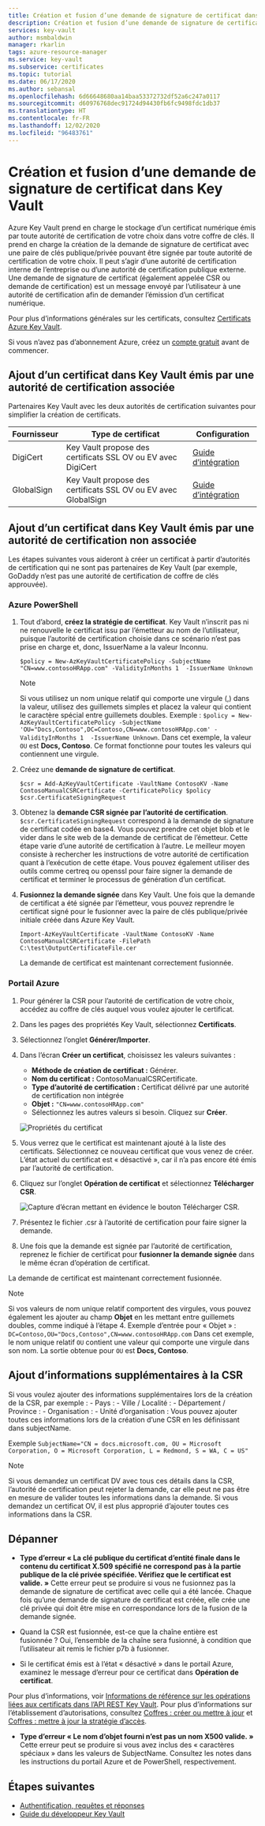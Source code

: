 ```yaml
---
title: Création et fusion d’une demande de signature de certificat dans Azure Key Vault
description: Création et fusion d’une demande de signature de certificat dans Azure Key Vault
services: key-vault
author: msmbaldwin
manager: rkarlin
tags: azure-resource-manager
ms.service: key-vault
ms.subservice: certificates
ms.topic: tutorial
ms.date: 06/17/2020
ms.author: sebansal
ms.openlocfilehash: 6d66648680aa14baa53372732df52a6c247a0117
ms.sourcegitcommit: d60976768dec91724d94430fb6fc9498fdc1db37
ms.translationtype: HT
ms.contentlocale: fr-FR
ms.lasthandoff: 12/02/2020
ms.locfileid: "96483761"
---
```

# <a name="creating-and-merging-csr-in-key-vault"></a>Création et fusion d’une demande de signature de certificat dans Key Vault

Azure Key Vault prend en charge le stockage d’un certificat numérique émis par toute autorité de certification de votre choix dans votre coffre de clés. Il prend en charge la création de la demande de signature de certificat avec une paire de clés publique/privée pouvant être signée par toute autorité de certification de votre choix. Il peut s’agir d’une autorité de certification interne de l’entreprise ou d’une autorité de certification publique externe. Une demande de signature de certificat (également appelée CSR ou demande de certification) est un message envoyé par l’utilisateur à une autorité de certification afin de demander l’émission d’un certificat numérique.

Pour plus d’informations générales sur les certificats, consultez [Certificats Azure Key Vault](./about-certificates.md).

Si vous n’avez pas d’abonnement Azure, créez un [compte gratuit](https://azure.microsoft.com/free/?WT.mc_id=A261C142F) avant de commencer.

## <a name="adding-certificate-in-key-vault-issued-by-partnered-ca"></a>Ajout d’un certificat dans Key Vault émis par une autorité de certification associée
Partenaires Key Vault avec les deux autorités de certification suivantes pour simplifier la création de certificats. 

|Fournisseur|Type de certificat|Configuration  
|--------------|----------------------|------------------|  
|DigiCert|Key Vault propose des certificats SSL OV ou EV avec DigiCert| [Guide d’intégration](./how-to-integrate-certificate-authority.md)
|GlobalSign|Key Vault propose des certificats SSL OV ou EV avec GlobalSign| [Guide d’intégration](https://support.globalsign.com/digital-certificates/digital-certificate-installation/generating-and-importing-certificate-microsoft-azure-key-vault)

## <a name="adding-certificate-in-key-vault-issued-by-non-partnered-ca"></a>Ajout d’un certificat dans Key Vault émis par une autorité de certification non associée

Les étapes suivantes vous aideront à créer un certificat à partir d’autorités de certification qui ne sont pas partenaires de Key Vault (par exemple, GoDaddy n’est pas une autorité de certification de coffre de clés approuvée). 


### <a name="azure-powershell"></a>Azure PowerShell



1. Tout d’abord, **créez la stratégie de certificat**. Key Vault n’inscrit pas ni ne renouvelle le certificat issu par l’émetteur au nom de l’utilisateur, puisque l’autorité de certification choisie dans ce scénario n’est pas prise en charge et, donc, IssuerName a la valeur Inconnu.

   ```azurepowershell
   $policy = New-AzKeyVaultCertificatePolicy -SubjectName "CN=www.contosoHRApp.com" -ValidityInMonths 1  -IssuerName Unknown
   ```
    
   > [!NOTE]
   > Si vous utilisez un nom unique relatif qui comporte une virgule (,) dans la valeur, utilisez des guillemets simples et placez la valeur qui contient le caractère spécial entre guillemets doubles. Exemple : `$policy = New-AzKeyVaultCertificatePolicy -SubjectName 'OU="Docs,Contoso",DC=Contoso,CN=www.contosoHRApp.com' -ValidityInMonths 1  -IssuerName Unknown`. Dans cet exemple, la valeur `OU` est **Docs, Contoso**. Ce format fonctionne pour toutes les valeurs qui contiennent une virgule.

2. Créez une **demande de signature de certificat**.

   ```azurepowershell
   $csr = Add-AzKeyVaultCertificate -VaultName ContosoKV -Name ContosoManualCSRCertificate -CertificatePolicy $policy
   $csr.CertificateSigningRequest
   ```

3. Obtenez la **demande CSR signée par l’autorité de certification**. `$csr.CertificateSigningRequest` correspond à la demande de signature de certificat codée en base4. Vous pouvez prendre cet objet blob et le vider dans le site web de la demande de certificat de l’émetteur. Cette étape varie d’une autorité de certification à l’autre. Le meilleur moyen consiste à rechercher les instructions de votre autorité de certification quant à l’exécution de cette étape. Vous pouvez également utiliser des outils comme certreq ou openssl pour faire signer la demande de certificat et terminer le processus de génération d’un certificat.


4. **Fusionnez la demande signée** dans Key Vault. Une fois que la demande de certificat a été signée par l’émetteur, vous pouvez reprendre le certificat signé pour le fusionner avec la paire de clés publique/privée initiale créée dans Azure Key Vault.

    ```azurepowershell-interactive
    Import-AzKeyVaultCertificate -VaultName ContosoKV -Name ContosoManualCSRCertificate -FilePath C:\test\OutputCertificateFile.cer
    ```

    La demande de certificat est maintenant correctement fusionnée.

### <a name="azure-portal"></a>Portail Azure

1.  Pour générer la CSR pour l’autorité de certification de votre choix, accédez au coffre de clés auquel vous voulez ajouter le certificat.
2.  Dans les pages des propriétés Key Vault, sélectionnez **Certificats**.
3.  Sélectionnez l’onglet **Générer/Importer**.
4.  Dans l’écran **Créer un certificat**, choisissez les valeurs suivantes :
    - **Méthode de création de certificat :** Générer.
    - **Nom du certificat :** ContosoManualCSRCertificate.
    - **Type d’autorité de certification :** Certificat délivré par une autorité de certification non intégrée
    - **Objet :** `"CN=www.contosoHRApp.com"`
    - Sélectionnez les autres valeurs si besoin. Cliquez sur **Créer**.

    ![Propriétés du certificat](../media/certificates/create-csr-merge-csr/create-certificate.png)  


6.  Vous verrez que le certificat est maintenant ajouté à la liste des certificats. Sélectionnez ce nouveau certificat que vous venez de créer. L’état actuel du certificat est « désactivé », car il n’a pas encore été émis par l’autorité de certification.
7. Cliquez sur l’onglet **Opération de certificat** et sélectionnez **Télécharger CSR**.

   ![Capture d’écran mettant en évidence le bouton Télécharger CSR.](../media/certificates/create-csr-merge-csr/download-csr.png)
 
8.  Présentez le fichier .csr à l’autorité de certification pour faire signer la demande.
9.  Une fois que la demande est signée par l’autorité de certification, reprenez le fichier de certificat pour **fusionner la demande signée** dans le même écran d’opération de certificat.

La demande de certificat est maintenant correctement fusionnée.

> [!NOTE]
> Si vos valeurs de nom unique relatif comportent des virgules, vous pouvez également les ajouter au champ **Objet** en les mettant entre guillemets doubles, comme indiqué à l’étape 4.
> Exemple d’entrée pour « Objet » : `DC=Contoso,OU="Docs,Contoso",CN=www.contosoHRApp.com` Dans cet exemple, le nom unique relatif `OU` contient une valeur qui comporte une virgule dans son nom. La sortie obtenue pour `OU` est **Docs, Contoso**.


## <a name="adding-more-information-to-csr"></a>Ajout d’informations supplémentaires à la CSR

Si vous voulez ajouter des informations supplémentaires lors de la création de la CSR, par exemple : 
    - Pays :
    - Ville / Localité :
    - Département / Province :
    - Organisation :
    - Unité d’organisation : Vous pouvez ajouter toutes ces informations lors de la création d’une CSR en les définissant dans subjectName.

Exemple
    ```SubjectName="CN = docs.microsoft.com, OU = Microsoft Corporation, O = Microsoft Corporation, L = Redmond, S = WA, C = US"
    ```

> [!NOTE]
> Si vous demandez un certificat DV avec tous ces détails dans la CSR, l’autorité de certification peut rejeter la demande, car elle peut ne pas être en mesure de valider toutes les informations dans la demande. Si vous demandez un certificat OV, il est plus approprié d’ajouter toutes ces informations dans la CSR.


## <a name="troubleshoot"></a>Dépanner

- **Type d’erreur « La clé publique du certificat d’entité finale dans le contenu du certificat X.509 spécifié ne correspond pas à la partie publique de la clé privée spécifiée. Vérifiez que le certificat est valide. »** Cette erreur peut se produire si vous ne fusionnez pas la demande de signature de certificat avec celle qui a été lancée. Chaque fois qu’une demande de signature de certificat est créée, elle crée une clé privée qui doit être mise en correspondance lors de la fusion de la demande signée.
    
- Quand la CSR est fusionnée, est-ce que la chaîne entière est fusionnée ?
    Oui, l’ensemble de la chaîne sera fusionné, à condition que l’utilisateur ait remis le fichier p7b à fusionner.

- Si le certificat émis est à l’état « désactivé » dans le portail Azure, examinez le message d’erreur pour ce certificat dans **Opération de certificat**.

Pour plus d’informations, voir [Informations de référence sur les opérations liées aux certificats dans l’API REST Key Vault](/rest/api/keyvault). Pour plus d’informations sur l’établissement d’autorisations, consultez [Coffres : créer ou mettre à jour](/rest/api/keyvault/vaults/createorupdate) et [Coffres : mettre à jour la stratégie d’accès](/rest/api/keyvault/vaults/updateaccesspolicy).

- **Type d’erreur « Le nom d’objet fourni n’est pas un nom X500 valide. »** Cette erreur peut se produire si vous avez inclus des « caractères spéciaux » dans les valeurs de SubjectName. Consultez les notes dans les instructions du portail Azure et de PowerShell, respectivement. 

## <a name="next-steps"></a>Étapes suivantes

- [Authentification, requêtes et réponses](../general/authentication-requests-and-responses.md)
- [Guide du développeur Key Vault](../general/developers-guide.md)
